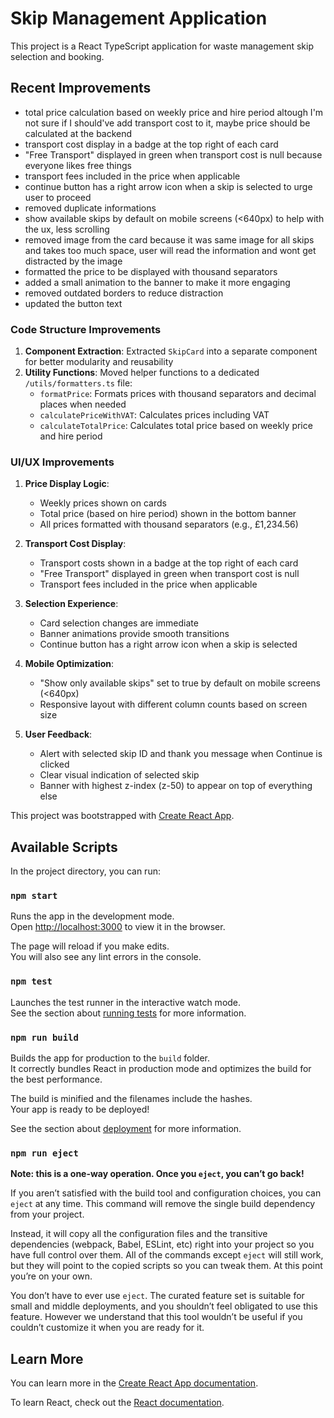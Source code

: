# Skip Management Application

This project is a React TypeScript application for waste management skip selection and booking.

## Recent Improvements

- total price calculation based on weekly price and hire period altough I'm not sure if I should've add transport cost to it, maybe price should be calculated at the backend
- transport cost display in a badge at the top right of each card
- "Free Transport" displayed in green when transport cost is null because everyone likes free things
- transport fees included in the price when applicable
- continue button has a right arrow icon when a skip is selected to urge user to proceed
- removed duplicate informations
- show available skips by default on mobile screens (<640px) to help with the ux, less scrolling
- removed image from the card because it was same image for all skips and takes too much space, user will read the information and wont get distracted by the image
- formatted the price to be displayed with thousand separators
- added a small animation to the banner to make it more engaging
- removed outdated borders to reduce distraction
- updated the button text

### Code Structure Improvements

1. **Component Extraction**: Extracted `SkipCard` into a separate component for better modularity and reusability
2. **Utility Functions**: Moved helper functions to a dedicated `/utils/formatters.ts` file:
   - `formatPrice`: Formats prices with thousand separators and decimal places when needed
   - `calculatePriceWithVAT`: Calculates prices including VAT
   - `calculateTotalPrice`: Calculates total price based on weekly price and hire period

### UI/UX Improvements

1. **Price Display Logic**:
   - Weekly prices shown on cards
   - Total price (based on hire period) shown in the bottom banner
   - All prices formatted with thousand separators (e.g., £1,234.56)

2. **Transport Cost Display**:
   - Transport costs shown in a badge at the top right of each card
   - "Free Transport" displayed in green when transport cost is null
   - Transport fees included in the price when applicable

3. **Selection Experience**:
   - Card selection changes are immediate
   - Banner animations provide smooth transitions
   - Continue button has a right arrow icon when a skip is selected

4. **Mobile Optimization**:
   - "Show only available skips" set to true by default on mobile screens (<640px)
   - Responsive layout with different column counts based on screen size

5. **User Feedback**:
   - Alert with selected skip ID and thank you message when Continue is clicked
   - Clear visual indication of selected skip
   - Banner with highest z-index (z-50) to appear on top of everything else

This project was bootstrapped with [Create React App](https://github.com/facebook/create-react-app).

## Available Scripts

In the project directory, you can run:

### `npm start`

Runs the app in the development mode.\
Open [http://localhost:3000](http://localhost:3000) to view it in the browser.

The page will reload if you make edits.\
You will also see any lint errors in the console.

### `npm test`

Launches the test runner in the interactive watch mode.\
See the section about [running tests](https://facebook.github.io/create-react-app/docs/running-tests) for more information.

### `npm run build`

Builds the app for production to the `build` folder.\
It correctly bundles React in production mode and optimizes the build for the best performance.

The build is minified and the filenames include the hashes.\
Your app is ready to be deployed!

See the section about [deployment](https://facebook.github.io/create-react-app/docs/deployment) for more information.

### `npm run eject`

**Note: this is a one-way operation. Once you `eject`, you can’t go back!**

If you aren’t satisfied with the build tool and configuration choices, you can `eject` at any time. This command will remove the single build dependency from your project.

Instead, it will copy all the configuration files and the transitive dependencies (webpack, Babel, ESLint, etc) right into your project so you have full control over them. All of the commands except `eject` will still work, but they will point to the copied scripts so you can tweak them. At this point you’re on your own.

You don’t have to ever use `eject`. The curated feature set is suitable for small and middle deployments, and you shouldn’t feel obligated to use this feature. However we understand that this tool wouldn’t be useful if you couldn’t customize it when you are ready for it.

## Learn More

You can learn more in the [Create React App documentation](https://facebook.github.io/create-react-app/docs/getting-started).

To learn React, check out the [React documentation](https://reactjs.org/).
